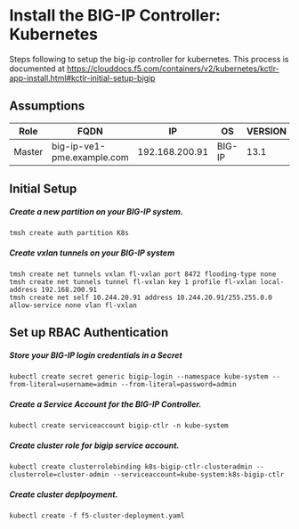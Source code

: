 # Install the BIG-IP Controller: Kubernetes 
Steps following to setup the big-ip controller for kubernetes. This process is documented at https://clouddocs.f5.com/containers/v2/kubernetes/kctlr-app-install.html#kctlr-initial-setup-bigip

## Assumptions
|Role|FQDN|IP|OS|VERSION|
|----|----|----|----|----|
|Master|big-ip-ve1-pme.example.com|192.168.200.91|BIG-IP|13.1|

## Initial Setup

##### Create a new partition on your BIG-IP system.
```
tmsh create auth partition K8s
```
##### Create vxlan tunnels on your BIG-IP system
```
tmsh create net tunnels vxlan fl-vxlan port 8472 flooding-type none
tmsh create net tunnels tunnel fl-vxlan key 1 profile fl-vxlan local-address 192.168.200.91
tmsh create net self 10.244.20.91 address 10.244.20.91/255.255.0.0 allow-service none vlan fl-vxlan
```

## Set up RBAC Authentication

##### Store your BIG-IP login credentials in a Secret
```
kubectl create secret generic bigip-login --namespace kube-system --from-literal=username=admin --from-literal=password=admin
```
##### Create a Service Account for the BIG-IP Controller.
```
kubectl create serviceaccount bigip-ctlr -n kube-system
```
##### Create cluster role for bigip service account.
```
kubectl create clusterrolebinding k8s-bigip-ctlr-clusteradmin --clusterrole=cluster-admin --serviceaccount=kube-system:k8s-bigip-ctlr
```
##### Create cluster deplpoyment.
```
kubectl create -f f5-cluster-deployment.yaml
```
